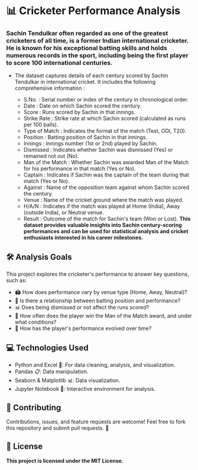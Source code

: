 # 📊 Cricketer Performance Analysis
### Sachin Tendulkar often regarded as one of the greatest cricketers of all time, is a former Indian international cricketer. He is known for his exceptional batting skills and holds numerous records in the sport, including being the first player to score 100 international centuries.

- The dataset captures details of each century scored by Sachin Tendulkar in international cricket. It includes the following comprehensive information :

  - S.No. : Serial number or index of the century in chronological order.
  - Date : Date on which Sachin scored the century.
  - Score : Runs scored by Sachin in that innings.
  - Strike Rate : Strike rate at which Sachin scored (calculated as runs per 100 balls).
  - Type of Match : Indicates the format of the match (Test, ODI, T20).
  - Position : Batting position of Sachin in that innings.
  - Innings : Innings number (1st or 2nd) played by Sachin.
  - Dismissed : Indicates whether Sachin was dismissed (Yes) or remained not out (No).
  - Man of the Match : Whether Sachin was awarded Man of the Match for his performance in that match (Yes or No).
  - Captain : Indicates if Sachin was the captain of the team during that match (Yes or No).
  - Against : Name of the opposition team against whom Sachin scored the century.
  - Venue : Name of the cricket ground where the match was played.
  - H/A/N : Indicates if the match was played at Home (India), Away (outside India), or Neutral venue.
  - Result : Outcome of the match for Sachin's team (Won or Lost).
**This dataset provides valuable insights into Sachin century-scoring performances and can be used for statistical analysis and cricket enthusiasts interested in his career milestones.**

## 🛠️ Analysis Goals
This project explores the cricketer's performance to answer key questions, such as:

- 🏟️ How does performance vary by venue type (Home, Away, Neutral)?
- 🏏 Is there a relationship between batting position and performance?
- 📊 Does being dismissed or not affect the runs scored?
- 🥇 How often does the player win the Man of the Match award, and under what conditions?
- 📅 How has the player's performance evolved over time?

## 💻 Technologies Used
- Python and Excel 🐍: For data cleaning, analysis, and visualization.
- Pandas 📋: Data manipulation.
- Seaborn & Matplotlib 📊: Data visualization.
- Jupyter Notebook 📓: Interactive environment for analysis.


## 🤝 Contributing
Contributions, issues, and feature requests are welcome! Feel free to fork this repository and submit pull requests. 🙌

## 📝 License
**This project is licensed under the MIT License.**

